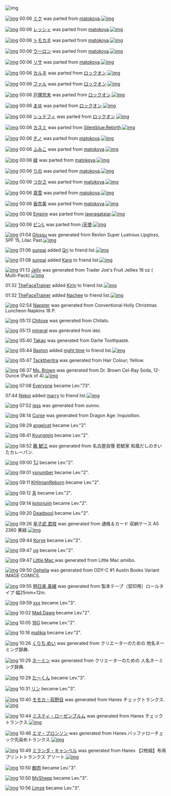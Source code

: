 ![img](http://gdrive-cdn.herokuapp.com/get/0B-nxIpt4DE2TdGhPalFPcFpSY0E/512px-barcode.png)

[![img](http://www.deviantsart.com/3bestec.png)](http://www.barcodekanojo.com/kanojo/1688451/%E3%83%9F%E3%82%AF) 00:06 [ミク](http://www.barcodekanojo.com/kanojo/1688451/%E3%83%9F%E3%82%AF) was parted from [matokoya](http://www.barcodekanojo.com/kanojo/1688451/%E3%83%9F%E3%82%AF).[![img](http://www.deviantsart.com/2qe0j45.jpeg)](http://www.barcodekanojo.com/user/24932/matokoya) 

[![img](http://www.deviantsart.com/2ltar7d.png)](http://www.barcodekanojo.com/kanojo/2042540/%E3%83%AC%E3%83%83%E3%82%B7%E3%82%A3) 00:06 [レッシィ](http://www.barcodekanojo.com/kanojo/2042540/%E3%83%AC%E3%83%83%E3%82%B7%E3%82%A3) was parted from [matokoya](http://www.barcodekanojo.com/kanojo/2042540/%E3%83%AC%E3%83%83%E3%82%B7%E3%82%A3).[![img](http://www.deviantsart.com/2qe0j45.jpeg)](http://www.barcodekanojo.com/user/24932/matokoya) 

[![img](http://www.deviantsart.com/1ekgqba.png)](http://www.barcodekanojo.com/kanojo/2592095/%E3%83%88%E3%83%A2%E3%82%AB%E3%83%8D) 00:06 [トモカネ](http://www.barcodekanojo.com/kanojo/2592095/%E3%83%88%E3%83%A2%E3%82%AB%E3%83%8D) was parted from [matokoya](http://www.barcodekanojo.com/kanojo/2592095/%E3%83%88%E3%83%A2%E3%82%AB%E3%83%8D).[![img](http://www.deviantsart.com/2qe0j45.jpeg)](http://www.barcodekanojo.com/user/24932/matokoya) 

[![img](http://www.deviantsart.com/srhao7.png)](http://www.barcodekanojo.com/kanojo/1518360/%E3%82%A6%E3%83%BC%E3%83%AD%E3%83%B3) 00:06 [ウーロン](http://www.barcodekanojo.com/kanojo/1518360/%E3%82%A6%E3%83%BC%E3%83%AD%E3%83%B3) was parted from [matokoya](http://www.barcodekanojo.com/kanojo/1518360/%E3%82%A6%E3%83%BC%E3%83%AD%E3%83%B3).[![img](http://www.deviantsart.com/2qe0j45.jpeg)](http://www.barcodekanojo.com/user/24932/matokoya) 

[![img](http://www.deviantsart.com/r4utu1.png)](http://www.barcodekanojo.com/kanojo/2311799/%E3%83%AA%E3%82%B5) 00:06 [リサ](http://www.barcodekanojo.com/kanojo/2311799/%E3%83%AA%E3%82%B5) was parted from [matokoya](http://www.barcodekanojo.com/kanojo/2311799/%E3%83%AA%E3%82%B5).[![img](http://www.deviantsart.com/2qe0j45.jpeg)](http://www.barcodekanojo.com/user/24932/matokoya) 

[![img](http://www.deviantsart.com/9spig0.png)](http://www.barcodekanojo.com/kanojo/2535284/%E3%82%AB%E3%83%AB%E3%83%8D) 00:06 [カルネ](http://www.barcodekanojo.com/kanojo/2535284/%E3%82%AB%E3%83%AB%E3%83%8D) was parted from [ロックオン](http://www.barcodekanojo.com/kanojo/2535284/%E3%82%AB%E3%83%AB%E3%83%8D).[![img](http://www.deviantsart.com/2musf1g.jpeg)](http://www.barcodekanojo.com/user/241643/%E3%83%AD%E3%83%83%E3%82%AF%E3%82%AA%E3%83%B3) 

[![img](http://www.deviantsart.com/1do3o9e.png)](http://www.barcodekanojo.com/kanojo/2864168/%E3%83%95%E3%82%A1%E3%83%AB) 00:06 [ファル](http://www.barcodekanojo.com/kanojo/2864168/%E3%83%95%E3%82%A1%E3%83%AB) was parted from [ロックオン](http://www.barcodekanojo.com/kanojo/2864168/%E3%83%95%E3%82%A1%E3%83%AB).[![img](http://www.deviantsart.com/2musf1g.jpeg)](http://www.barcodekanojo.com/user/241643/%E3%83%AD%E3%83%83%E3%82%AF%E3%82%AA%E3%83%B3) 

[![img](http://www.deviantsart.com/3s8qnh5.png)](http://www.barcodekanojo.com/kanojo/354029/%E6%88%B8%E5%A1%9A%E5%A5%88%E6%9C%AA) 00:06 [戸塚奈未](http://www.barcodekanojo.com/kanojo/354029/%E6%88%B8%E5%A1%9A%E5%A5%88%E6%9C%AA) was parted from [ロックオン](http://www.barcodekanojo.com/kanojo/354029/%E6%88%B8%E5%A1%9A%E5%A5%88%E6%9C%AA).[![img](http://www.deviantsart.com/2musf1g.jpeg)](http://www.barcodekanojo.com/user/241643/%E3%83%AD%E3%83%83%E3%82%AF%E3%82%AA%E3%83%B3) 

[![img](http://www.deviantsart.com/3j4fmrn.png)](http://www.barcodekanojo.com/kanojo/3110365/%E3%81%BE%E3%82%86) 00:06 [まゆ](http://www.barcodekanojo.com/kanojo/3110365/%E3%81%BE%E3%82%86) was parted from [ロックオン](http://www.barcodekanojo.com/kanojo/3110365/%E3%81%BE%E3%82%86).[![img](http://www.deviantsart.com/2musf1g.jpeg)](http://www.barcodekanojo.com/user/241643/%E3%83%AD%E3%83%83%E3%82%AF%E3%82%AA%E3%83%B3) 

[![img](http://www.deviantsart.com/1a52nkj.png)](http://www.barcodekanojo.com/kanojo/3155476/%E3%82%B7%E3%83%A5%E3%83%86%E3%83%95%E3%82%A3) 00:06 [シュテフィ](http://www.barcodekanojo.com/kanojo/3155476/%E3%82%B7%E3%83%A5%E3%83%86%E3%83%95%E3%82%A3) was parted from [ロックオン](http://www.barcodekanojo.com/kanojo/3155476/%E3%82%B7%E3%83%A5%E3%83%86%E3%83%95%E3%82%A3).[![img](http://www.deviantsart.com/2musf1g.jpeg)](http://www.barcodekanojo.com/user/241643/%E3%83%AD%E3%83%83%E3%82%AF%E3%82%AA%E3%83%B3) 

[![img](http://www.deviantsart.com/3onkdje.png)](http://www.barcodekanojo.com/kanojo/2831615/%E3%82%AB%E3%82%B9%E3%83%9F) 00:06 [カスミ](http://www.barcodekanojo.com/kanojo/2831615/%E3%82%AB%E3%82%B9%E3%83%9F) was parted from [Silentblue:Rebirth](http://www.barcodekanojo.com/kanojo/2831615/%E3%82%AB%E3%82%B9%E3%83%9F).[![img](http://www.deviantsart.com/15ngf32.jpeg)](http://www.barcodekanojo.com/user/235162/Silentblue%3ARebirth) 

[![img](http://www.deviantsart.com/15co617.png)](http://www.barcodekanojo.com/kanojo/3101244/%E3%83%81%E3%83%8E) 00:06 [チノ](http://www.barcodekanojo.com/kanojo/3101244/%E3%83%81%E3%83%8E) was parted from [matokoya](http://www.barcodekanojo.com/kanojo/3101244/%E3%83%81%E3%83%8E).[![img](http://www.deviantsart.com/2qe0j45.jpeg)](http://www.barcodekanojo.com/user/24932/matokoya) 

[![img](http://www.deviantsart.com/2gp4eev.png)](http://www.barcodekanojo.com/kanojo/1912346/%E3%81%B5%E3%81%BF%E3%81%93) 00:06 [ふみこ](http://www.barcodekanojo.com/kanojo/1912346/%E3%81%B5%E3%81%BF%E3%81%93) was parted from [matokoya](http://www.barcodekanojo.com/kanojo/1912346/%E3%81%B5%E3%81%BF%E3%81%93).[![img](http://www.deviantsart.com/2qe0j45.jpeg)](http://www.barcodekanojo.com/user/24932/matokoya) 

[![img](http://www.deviantsart.com/as47rv.png)](http://www.barcodekanojo.com/kanojo/1408471/%E7%B7%91) 00:06 [緑](http://www.barcodekanojo.com/kanojo/1408471/%E7%B7%91) was parted from [matokoya](http://www.barcodekanojo.com/kanojo/1408471/%E7%B7%91).[![img](http://www.deviantsart.com/2qe0j45.jpeg)](http://www.barcodekanojo.com/user/24932/matokoya) 

[![img](http://www.deviantsart.com/38qevk9.png)](http://www.barcodekanojo.com/kanojo/2932578/%E3%82%8A%E3%81%AE) 00:06 [りの](http://www.barcodekanojo.com/kanojo/2932578/%E3%82%8A%E3%81%AE) was parted from [matokoya](http://www.barcodekanojo.com/kanojo/2932578/%E3%82%8A%E3%81%AE).[![img](http://www.deviantsart.com/2qe0j45.jpeg)](http://www.barcodekanojo.com/user/24932/matokoya) 

[![img](http://www.deviantsart.com/1m6cbev.png)](http://www.barcodekanojo.com/kanojo/1706821/%E3%81%A4%E3%81%8B%E3%81%95) 00:06 [つかさ](http://www.barcodekanojo.com/kanojo/1706821/%E3%81%A4%E3%81%8B%E3%81%95) was parted from [matokoya](http://www.barcodekanojo.com/kanojo/1706821/%E3%81%A4%E3%81%8B%E3%81%95).[![img](http://www.deviantsart.com/2qe0j45.jpeg)](http://www.barcodekanojo.com/user/24932/matokoya) 

[![img](http://www.deviantsart.com/5tm94u.png)](http://www.barcodekanojo.com/kanojo/2559931/%E7%9C%9F%E9%9B%AA) 00:06 [真雪](http://www.barcodekanojo.com/kanojo/2559931/%E7%9C%9F%E9%9B%AA) was parted from [matokoya](http://www.barcodekanojo.com/kanojo/2559931/%E7%9C%9F%E9%9B%AA).[![img](http://www.deviantsart.com/2qe0j45.jpeg)](http://www.barcodekanojo.com/user/24932/matokoya) 

[![img](http://www.deviantsart.com/252s6q4.png)](http://www.barcodekanojo.com/kanojo/2647677/%E9%A6%99%E5%A5%88%E7%BE%8E) 00:06 [香奈美](http://www.barcodekanojo.com/kanojo/2647677/%E9%A6%99%E5%A5%88%E7%BE%8E) was parted from [matokoya](http://www.barcodekanojo.com/kanojo/2647677/%E9%A6%99%E5%A5%88%E7%BE%8E).[![img](http://www.deviantsart.com/2qe0j45.jpeg)](http://www.barcodekanojo.com/user/24932/matokoya) 

[![img](http://www.deviantsart.com/1tccbjs.png)](http://www.barcodekanojo.com/kanojo/2551040/Empire) 00:06 [Empire](http://www.barcodekanojo.com/kanojo/2551040/Empire) was parted from [lawragatajar](http://www.barcodekanojo.com/kanojo/2551040/Empire).[![img](http://www.deviantsart.com/37lcil4.jpeg)](http://www.barcodekanojo.com/user/270408/lawragatajar) 

[![img](http://www.deviantsart.com/2ifq1m3.png)](http://www.barcodekanojo.com/kanojo/807389/%E3%83%94%E3%83%B3L) 00:06 [ピンL](http://www.barcodekanojo.com/kanojo/807389/%E3%83%94%E3%83%B3L) was parted from [i天使](http://www.barcodekanojo.com/kanojo/807389/%E3%83%94%E3%83%B3L).[![img](http://www.deviantsart.com/2dsmm7l.jpeg)](http://www.barcodekanojo.com/user/207887/i%E5%A4%A9%E4%BD%BF) 

[![img](http://www.deviantsart.com/1f787lq.png)](http://www.barcodekanojo.com/kanojo/3190679/Glossu) 01:04 [Glossu](http://www.barcodekanojo.com/kanojo/3190679/Glossu) was generated from Revlon Super Lustrous Lipgloss, SPF 15, Lilac Past.[![img](http://www.deviantsart.com/2ucbh83.jpeg)](http://www.barcodekanojo.com/product_images/barcode/6012836/1419091402/Revlon%20Super%20Lustrous%20Lipgloss%2C%20SPF%2015%2C%20Lilac%20Past.jpg) 

[![img](http://www.deviantsart.com/1k90it8.jpeg)](http://www.barcodekanojo.com/user/418338/sunpai) 01:06 [sunpai](http://www.barcodekanojo.com/user/418338/sunpai) added [Qri](http://www.barcodekanojo.com/kanojo/2669084/Qri) to friend list.[![img](http://www.deviantsart.com/8bqgl5.png)](http://www.barcodekanojo.com/kanojo/2669084/Qri) 

[![img](http://www.deviantsart.com/1k90it8.jpeg)](http://www.barcodekanojo.com/user/418338/sunpai) 01:08 [sunpai](http://www.barcodekanojo.com/user/418338/sunpai) added [Karp](http://www.barcodekanojo.com/kanojo/2795918/Karp) to friend list.[![img](http://www.deviantsart.com/2estqc9.png)](http://www.barcodekanojo.com/kanojo/2795918/Karp) 

[![img](http://www.deviantsart.com/4fuehd.png)](http://www.barcodekanojo.com/kanojo/3190680/Jelly) 01:13 [Jelly](http://www.barcodekanojo.com/kanojo/3190680/Jelly) was generated from Trader Joe's Fruit Jellies 16 oz ( Multi-Pack).[![img](http://www.deviantsart.com/38jnp5e.jpeg)](http://www.barcodekanojo.com/product_images/barcode/6012839/1419091931/50x50xTrader,P20Joe,P27s,P20Fruit,P20Jellies,P2016,P20oz,P20,P28,P20Multi-Pack,P29.jpg,qw=88,ah=88.pagespeed.ic._uCJFCekj3.jpg) 

01:32 [TheFaceTrainer](http://www.barcodekanojo.com/user/418332/TheFaceTrainer) added [Kirin](http://www.barcodekanojo.com/kanojo/970849/Kirin) to friend list.[![img](http://www.deviantsart.com/3shd6gm.png)](http://www.barcodekanojo.com/kanojo/970849/Kirin) 

01:32 [TheFaceTrainer](http://www.barcodekanojo.com/user/418332/TheFaceTrainer) added [Nachee](http://www.barcodekanojo.com/kanojo/3032502/Nachee) to friend list.[![img](http://www.deviantsart.com/2rbh8ud.png)](http://www.barcodekanojo.com/kanojo/3032502/Nachee) 

[![img](http://www.deviantsart.com/hum3bf.png)](http://www.barcodekanojo.com/kanojo/3190681/Napster) 02:54 [Napster](http://www.barcodekanojo.com/kanojo/3190681/Napster) was generated from Conventional Holly Christmas Luncheon Napkins 18 P.

[![img](http://www.deviantsart.com/muaftl.png)](http://www.barcodekanojo.com/kanojo/3190682/Chitose) 05:13 [Chitose](http://www.barcodekanojo.com/kanojo/3190682/Chitose) was generated from Chitato.

[![img](http://www.deviantsart.com/3su7fja.png)](http://www.barcodekanojo.com/kanojo/3190683/mineral) 05:13 [mineral](http://www.barcodekanojo.com/kanojo/3190683/mineral) was generated from dez.

[![img](http://www.deviantsart.com/2scgoij.png)](http://www.barcodekanojo.com/kanojo/3190684/Takao) 05:40 [Takao](http://www.barcodekanojo.com/kanojo/3190684/Takao) was generated from Darlie Toothpaste.

[![img](http://www.deviantsart.com/1khvfo6.jpeg)](http://www.barcodekanojo.com/user/499227/Baxton) 05:44 [Baxton](http://www.barcodekanojo.com/user/499227/Baxton) added [night time](http://www.barcodekanojo.com/kanojo/3084706/night%20time) to friend list.[![img](http://www.deviantsart.com/38avhgk.png)](http://www.barcodekanojo.com/kanojo/3084706/night%20time) 

[![img](http://www.deviantsart.com/3odruou.png)](http://www.barcodekanojo.com/kanojo/3190685/Tacktheritra) 05:47 [Tacktheritra](http://www.barcodekanojo.com/kanojo/3190685/Tacktheritra) was generated from Hair Colour; Yellow.

[![img](http://www.deviantsart.com/odsl2u.png)](http://www.barcodekanojo.com/kanojo/3190686/Ms.%20Brown) 06:37 [Ms. Brown](http://www.barcodekanojo.com/kanojo/3190686/Ms.%20Brown) was generated from Dr. Brown Cel-Ray Soda, 12-Ounce (Pack of 4).[![img](http://www.deviantsart.com/2g5b5ne.jpeg)](http://www.barcodekanojo.com/product_images/barcode/6012848/1419111398/Dr.%20Brown%20Cel-Ray%20Soda%2C%2012-Ounce%20%28Pack%20of%204%29.jpg) 

[![img](http://www.deviantsart.com/3cp16cr.jpeg)](http://www.barcodekanojo.com/user/229080/Everyone) 07:08 [Everyone](http://www.barcodekanojo.com/user/229080/Everyone) became Lev."73".

07:44 [Nekoi](http://www.barcodekanojo.com/user/499229/Nekoi) added [marry](http://www.barcodekanojo.com/kanojo/2583550/marry) to friend list.[![img](http://www.deviantsart.com/3hs8fem.png)](http://www.barcodekanojo.com/kanojo/2583550/marry) 

[![img](http://www.deviantsart.com/2d4p9b0.png)](http://www.barcodekanojo.com/kanojo/3190687/jess) 07:52 [jess](http://www.barcodekanojo.com/kanojo/3190687/jess) was generated from sunno.

[![img](http://www.deviantsart.com/23vn4fs.png)](http://www.barcodekanojo.com/kanojo/3190688/Curse) 08:14 [Curse](http://www.barcodekanojo.com/kanojo/3190688/Curse) was generated from Dragon Age: Inquisition.

[![img](http://www.deviantsart.com/22qodgk.jpeg)](http://www.barcodekanojo.com/user/323268/angelcet) 08:29 [angelcet](http://www.barcodekanojo.com/user/323268/angelcet) became Lev."2".

[![img](http://www.deviantsart.com/536o5k.jpeg)](http://www.barcodekanojo.com/user/370264/Kyungmin) 08:41 [Kyungmin](http://www.barcodekanojo.com/user/370264/Kyungmin) became Lev."2".

[![img](http://www.deviantsart.com/2147ar3.png)](http://www.barcodekanojo.com/kanojo/3190689/%E8%97%A4%20%E9%AF%B1%E6%B1%9F) 08:52 [藤 鯱江](http://www.barcodekanojo.com/kanojo/3190689/%E8%97%A4%20%E9%AF%B1%E6%B1%9F) was generated from 名古屋自慢 若鯱家 和風だしのきいたカレーパン.

[![img](http://www.deviantsart.com/2127avj.jpeg)](http://www.barcodekanojo.com/user/313145/TJ) 09:00 [TJ](http://www.barcodekanojo.com/user/313145/TJ) became Lev."2".

[![img](http://www.deviantsart.com/11lfgs3.jpeg)](http://www.barcodekanojo.com/user/360417/ysnumber) 09:01 [ysnumber](http://www.barcodekanojo.com/user/360417/ysnumber) became Lev."2".

[![img](http://www.deviantsart.com/i9fhgq.jpeg)](http://www.barcodekanojo.com/user/322688/KHitmanReborn) 09:11 [KHitmanReborn](http://www.barcodekanojo.com/user/322688/KHitmanReborn) became Lev."2".

[![img](http://www.deviantsart.com/7n91hh.jpeg)](http://www.barcodekanojo.com/user/305227/%ED%99%8D) 09:12 [홍](http://www.barcodekanojo.com/user/305227/%ED%99%8D) became Lev."2".

[![img](http://www.deviantsart.com/2gfv0dk.jpeg)](http://www.barcodekanojo.com/user/359321/kotoriuim) 09:14 [kotoriuim](http://www.barcodekanojo.com/user/359321/kotoriuim) became Lev."2".

[![img](http://www.deviantsart.com/3gmgkev.jpeg)](http://www.barcodekanojo.com/user/302996/Deadpool) 09:20 [Deadpool](http://www.barcodekanojo.com/user/302996/Deadpool) became Lev."2".

[![img](http://www.deviantsart.com/2lvk7dk.png)](http://www.barcodekanojo.com/kanojo/3190690/%E7%9A%87%E5%AD%90%E6%AD%A6%20%E5%90%9B%E6%9E%9D) 09:26 [皇子武 君枝](http://www.barcodekanojo.com/kanojo/3190690/%E7%9A%87%E5%AD%90%E6%AD%A6%20%E5%90%9B%E6%9E%9D) was generated from 通帳＆カード 収納ケース  A5 2360 黄緑.[![img](http://www.deviantsart.com/q8gbpi.jpeg)](http://www.barcodekanojo.com/product_images/barcode/4307755/1351040385/%E3%82%B9%E3%82%AD%E3%83%83%E3%83%88%E3%83%9E%E3%83%B3.jpg) 

[![img](http://www.deviantsart.com/da1e77.jpeg)](http://www.barcodekanojo.com/user/1239/Korye) 09:44 [Korye](http://www.barcodekanojo.com/user/1239/Korye) became Lev."2".

[![img](http://www.deviantsart.com/1le36lr.jpeg)](http://www.barcodekanojo.com/user/7359/ug) 09:47 [ug](http://www.barcodekanojo.com/user/7359/ug) became Lev."2".

[![img](http://www.deviantsart.com/3qk5h8m.png)](http://www.barcodekanojo.com/kanojo/3190691/Little%20Mac%20) 09:47 [Little Mac ](http://www.barcodekanojo.com/kanojo/3190691/Little%20Mac%20) was generated from Little Mac amiibo.

[![img](http://www.deviantsart.com/2n495v.png)](http://www.barcodekanojo.com/kanojo/3190692/Ophelia) 09:50 [Ophelia](http://www.barcodekanojo.com/kanojo/3190692/Ophelia) was generated from ODY-C #1 Austin Books Variant IMAGE COMICS.

[![img](http://www.deviantsart.com/1bo9mr7.png)](http://www.barcodekanojo.com/kanojo/3190693/%E6%98%8E%E6%97%A5%E6%9D%A5%20%E7%BE%8E%E7%B7%92) 09:55 [明日来 美緒](http://www.barcodekanojo.com/kanojo/3190693/%E6%98%8E%E6%97%A5%E6%9D%A5%20%E7%BE%8E%E7%B7%92) was generated from 製本テープ（契印用）ロールタイプ 幅25mm×12m.

[![img](http://www.deviantsart.com/1mpntjl.jpeg)](http://www.barcodekanojo.com/user/331864/xxx) 09:59 [xxx](http://www.barcodekanojo.com/user/331864/xxx) became Lev."3".

[![img](http://www.deviantsart.com/2evbvb2.jpeg)](http://www.barcodekanojo.com/user/206340/Mad%20Dawg) 10:02 [Mad Dawg](http://www.barcodekanojo.com/user/206340/Mad%20Dawg) became Lev."2".

[![img](http://www.deviantsart.com/23q3t7f.png)](http://www.barcodekanojo.com/user/239792/16G) 10:05 [16G](http://www.barcodekanojo.com/user/239792/16G) became Lev."2".

[![img](http://www.deviantsart.com/oahet8.jpeg)](http://www.barcodekanojo.com/user/318398/malikia) 10:16 [malikia](http://www.barcodekanojo.com/user/318398/malikia) became Lev."2".

[![img](http://www.deviantsart.com/1vtrevh.png)](http://www.barcodekanojo.com/kanojo/3190694/%E3%81%8F%E3%82%8A%E3%81%A1%20%E3%82%81%E3%81%84) 10:26 [くりち めい](http://www.barcodekanojo.com/kanojo/3190694/%E3%81%8F%E3%82%8A%E3%81%A1%20%E3%82%81%E3%81%84) was generated from クリエーターのための 地名ネーミング辞典.

[![img](http://www.deviantsart.com/32v2vlh.png)](http://www.barcodekanojo.com/kanojo/3190695/%E3%83%8D%E3%83%BC%E3%83%9F%E3%83%B3) 10:29 [ネーミン](http://www.barcodekanojo.com/kanojo/3190695/%E3%83%8D%E3%83%BC%E3%83%9F%E3%83%B3) was generated from クリエーターのための 人名ネーミング辞典.

[![img](http://www.deviantsart.com/23q3t7f.png)](http://www.barcodekanojo.com/user/237551/%E3%81%9F%E3%80%9C%E3%81%8F%E3%82%93) 10:29 [た〜くん](http://www.barcodekanojo.com/user/237551/%E3%81%9F%E3%80%9C%E3%81%8F%E3%82%93) became Lev."3".

[![img](http://www.deviantsart.com/1bg85ie.jpeg)](http://www.barcodekanojo.com/user/243010/%E3%83%AA%E3%83%B3) 10:31 [リン](http://www.barcodekanojo.com/user/243010/%E3%83%AA%E3%83%B3) became Lev."3".

[![img](http://www.deviantsart.com/211upa9.png)](http://www.barcodekanojo.com/kanojo/3190696/%E3%83%A2%E3%83%A2%E3%82%AB%E3%83%BB%E8%8D%BB%E9%87%8E%E7%9B%AE) 10:40 [モモカ・荻野目](http://www.barcodekanojo.com/kanojo/3190696/%E3%83%A2%E3%83%A2%E3%82%AB%E3%83%BB%E8%8D%BB%E9%87%8E%E7%9B%AE) was generated from Hanes チェックトランクス.[![img](http://www.deviantsart.com/2jf5mhl.jpeg)](http://www.barcodekanojo.com/product_images/barcode/6012859/1419125992/Hanes%20%E3%83%81%E3%82%A7%E3%83%83%E3%82%AF%E3%83%88%E3%83%A9%E3%83%B3%E3%82%AF%E3%82%B9.jpg) 

[![img](http://www.deviantsart.com/3kotdtp.png)](http://www.barcodekanojo.com/kanojo/3190697/%E3%83%9F%E3%82%B9%E3%83%86%E3%82%A3%E3%83%BB%E3%83%AD%E3%83%BC%E3%82%BC%E3%83%B3%E3%83%96%E3%83%AB%E3%83%A0) 10:44 [ミスティ・ローゼンブルム](http://www.barcodekanojo.com/kanojo/3190697/%E3%83%9F%E3%82%B9%E3%83%86%E3%82%A3%E3%83%BB%E3%83%AD%E3%83%BC%E3%82%BC%E3%83%B3%E3%83%96%E3%83%AB%E3%83%A0) was generated from Hanes チェックトランクス.[![img](http://www.deviantsart.com/3l7le5s.jpeg)](http://www.barcodekanojo.com/product_images/barcode/6012860/1419126209/Hanes%20%E3%83%81%E3%82%A7%E3%83%83%E3%82%AF%E3%83%88%E3%83%A9%E3%83%B3%E3%82%AF%E3%82%B9.jpg) 

[![img](http://www.deviantsart.com/h8rg85.png)](http://www.barcodekanojo.com/kanojo/3190698/%E3%82%A8%E3%83%9E%E3%83%BB%E3%83%96%E3%83%AD%E3%83%B3%E3%82%BD%E3%83%B3) 10:46 [エマ・ブロンソン](http://www.barcodekanojo.com/kanojo/3190698/%E3%82%A8%E3%83%9E%E3%83%BB%E3%83%96%E3%83%AD%E3%83%B3%E3%82%BD%E3%83%B3) was generated from Hanes バッファローチェック先染めトランクス.[![img](http://www.deviantsart.com/11okuj6.jpeg)](http://www.barcodekanojo.com/product_images/barcode/6012861/1419126354/50x50xHanes,P20,PE3,P83,P90,PE3,P83,P83,PE3,P83,P95,PE3,P82,PA1,PE3,P83,PAD,PE3,P83,PBC,PE3,P83,P81,PE3,P82,PA7,PE3,P83,P83,PE3,P82,PAF,PE5,P85,P88,PE6,P9F,P93,PE3,P82,P81,PE3,P83,P88,PE3,P83,PA9,PE3,P83,PB3,PE3,P82,PAF,PE3,P82,PB9.jpg,qw=88,ah=88.pagespeed.ic.K6g3srMoNV.jpg) 

[![img](http://www.deviantsart.com/1n33c4f.png)](http://www.barcodekanojo.com/kanojo/3190699/%E3%83%9F%E3%83%A9%E3%83%B3%E3%83%80%E3%83%BB%E3%82%AD%E3%83%A3%E3%83%B3%E3%83%99%E3%83%AB) 10:49 [ミランダ・キャンベル](http://www.barcodekanojo.com/kanojo/3190699/%E3%83%9F%E3%83%A9%E3%83%B3%E3%83%80%E3%83%BB%E3%82%AD%E3%83%A3%E3%83%B3%E3%83%99%E3%83%AB) was generated from Hanes 【2枚組】布帛プリントトランクス アソート.[![img](http://www.deviantsart.com/qrmchd.jpeg)](http://www.barcodekanojo.com/product_images/barcode/6012862/1419126539/Hanes%20%E3%80%902%E6%9E%9A%E7%B5%84%E3%80%91%E5%B8%83%E5%B8%9B%E3%83%97%E3%83%AA%E3%83%B3%E3%83%88%E3%83%88%E3%83%A9%E3%83%B3%E3%82%AF%E3%82%B9%20%E3%82%A2%E3%82%BD%E3%83%BC%E3%83%88.jpg) 

[![img](http://www.deviantsart.com/32bptfp.jpeg)](http://www.barcodekanojo.com/user/313242/%E9%AF%A8%E8%82%89) 10:50 [鯨肉](http://www.barcodekanojo.com/user/313242/%E9%AF%A8%E8%82%89) became Lev."3".

[![img](http://www.deviantsart.com/6a19a2.jpeg)](http://www.barcodekanojo.com/user/367065/MySheep) 10:50 [MySheep](http://www.barcodekanojo.com/user/367065/MySheep) became Lev."3".

[![img](http://www.deviantsart.com/15dqn90.jpeg)](http://www.barcodekanojo.com/user/244374/Limze) 10:56 [Limze](http://www.barcodekanojo.com/user/244374/Limze) became Lev."3".

